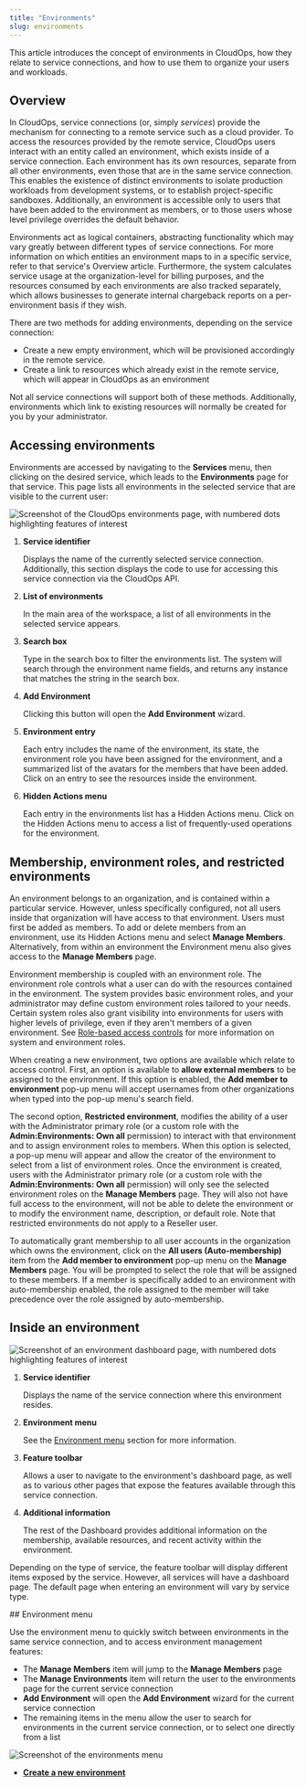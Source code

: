 ```yaml
---
title: "Environments"
slug: environments
---
```



This article introduces the concept of environments in CloudOps, how they relate to service connections, and how to use them to organize your users and workloads.

## Overview

In CloudOps, service connections \(or, simply *services*\) provide the mechanism for connecting to a remote service such as a cloud provider. To access the resources provided by the remote service, CloudOps users interact with an entity called an environment, which exists inside of a service connection. Each environment has its own resources, separate from all other environments, even those that are in the same service connection. This enables the existence of distinct environments to isolate production workloads from development systems, or to establish project-specific sandboxes. Additionally, an environment is accessible only to users that have been added to the environment as members, or to those users whose level privilege overrides the default behavior.

Environments act as logical containers, abstracting functionality which may vary greatly between different types of service connections. For more information on which entities an environment maps to in a specific service, refer to that service's Overview article. Furthermore, the system calculates service usage at the organization-level for billing purposes, and the resources consumed by each environments are also tracked separately, which allows businesses to generate internal chargeback reports on a per-environment basis if they wish.

There are two methods for adding environments, depending on the service connection:

-   Create a new empty environment, which will be provisioned accordingly in the remote service.
-   Create a link to resources which already exist in the remote service, which will appear in CloudOps as an environment

Not all service connections will support both of these methods. Additionally, environments which link to existing resources will normally be created for you by your administrator.

## Accessing environments

Environments are accessed by navigating to the **Services** menu, then clicking on the desired service, which leads to the **Environments** page for that service. This page lists all environments in the selected service that are visible to the current user:

![Screenshot of the CloudOps environments page, with numbered dots highlighting features of interest](environments-numdot.png)

1.  **Service identifier**

    Displays the name of the currently selected service connection. Additionally, this section displays the code to use for accessing this service connection via the CloudOps API.

2.  **List of environments**

    In the main area of the workspace, a list of all environments in the selected service appears.

3.  **Search box**

    Type in the search box to filter the environments list. The system will search through the environment name fields, and returns any instance that matches the string in the search box.

4.  **Add Environment**

    Clicking this button will open the **Add Environment** wizard.

5.  **Environment entry**

    Each entry includes the name of the environment, its state, the environment role you have been assigned for the environment, and a summarized list of the avatars for the members that have been added. Click on an entry to see the resources inside the environment.

6.  **Hidden Actions menu**

    Each entry in the environments list has a Hidden Actions menu. Click on the Hidden Actions menu to access a list of frequently-used operations for the environment.


## Membership, environment roles, and restricted environments

An environment belongs to an organization, and is contained within a particular service. However, unless specifically configured, not all users inside that organization will have access to that environment. Users must first be added as members. To add or delete members from an environment, use its Hidden Actions menu and select **Manage Members**. Alternatively, from within an environment the Environment menu also gives access to the **Manage Members** page.

Environment membership is coupled with an environment role. The environment role controls what a user can do with the resources contained in the environment. The system provides basic environment roles, and your administrator may define custom environment roles tailored to your needs. Certain system roles also grant visibility into environments for users with higher levels of privilege, even if they aren't members of a given environment. See [Role-based access controls](../administration/rbac.md) for more information on system and environment roles.

When creating a new environment, two options are available which relate to access control. First, an option is available to **allow external members** to be assigned to the environment. If this option is enabled, the **Add member to environment** pop-up menu will accept usernames from other organizations when typed into the pop-up menu's search field.

The second option, **Restricted environment**, modifies the ability of a user with the Administrator primary role \(or a custom role with the **Admin:Environments: Own all** permission\) to interact with that environment and to assign environment roles to members. When this option is selected, a pop-up menu will appear and allow the creator of the environment to select from a list of environment roles. Once the environment is created, users with the Administrator primary role \(or a custom role with the **Admin:Environments: Own all** permission\) will only see the selected environment roles on the **Manage Members** page. They will also not have full access to the environment, will not be able to delete the environment or to modify the environment name, description, or default role. Note that restricted environments do not apply to a Reseller user.

To automatically grant membership to all user accounts in the organization which owns the environment, click on the **All users \(Auto-membership\)** item from the **Add member to environment** pop-up menu on the **Manage Members** page. You will be prompted to select the role that will be assigned to these members. If a member is specifically added to an environment with auto-membership enabled, the role assigned to the member will take precedence over the role assigned by auto-membership.

## Inside an environment

![Screenshot of an environment dashboard page, with numbered dots highlighting features of interest](environments-dashboard-numdot.png)

1.  **Service identifier**

    Displays the name of the service connection where this environment resides.

2.  **Environment menu**

    See the [Environment menu](#environment-menu) section for more information.

3.  **Feature toolbar**

    Allows a user to navigate to the environment's dashboard page, as well as to various other pages that expose the features available through this service connection.

4.  **Additional information**

    The rest of the Dashboard provides additional information on the membership, available resources, and recent activity within the environment.


Depending on the type of service, the feature toolbar will display different items exposed by the service. However, all services will have a dashboard page. The default page when entering an environment will vary by service type.

<div id="environment-menu">
## Environment menu
</div>

Use the environment menu to quickly switch between environments in the same service connection, and to access environment management features:

-   The **Manage Members** item will jump to the **Manage Members** page
-   The **Manage Environments** item will return the user to the environments page for the current service connection
-   **Add Environment** will open the **Add Environment** wizard for the current service connection
-   The remaining items in the menu allow the user to search for environments in the current service connection, or to select one directly from a list

![Screenshot of the environments menu](environments-menu.png)

-   **[Create a new environment](create-a-new-environment.md)**  


